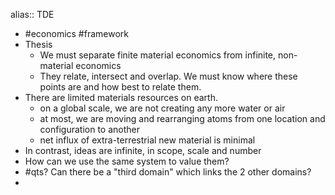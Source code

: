 alias:: TDE
- #economics #framework
- Thesis
	- We must separate finite material economics from infinite, non-material economics
	- They relate, intersect and overlap. We must know where these points are and how best to relate them.
- There are limited materials resources on earth.
	- on a global scale, we are not creating any more water or air
	- at most, we are moving and rearranging atoms from one location and configuration to another
	- net influx of extra-terrestrial new material is minimal
- In contrast, ideas are infinite, in scope, scale and number
- How can we use the same system to value them?
- #qts? Can there be a "third domain" which links the 2 other domains?
-